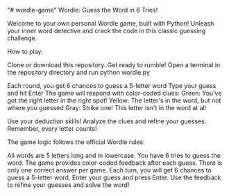 "# wordle-game" 
Wordle: Guess the Word in 6 Tries!

Welcome to your own personal Wordle game, built with Python! Unleash your inner word detective and crack the code in this classic guessing challenge.

How to play:

Clone or download this repository.
Get ready to rumble! Open a terminal in the repository directory and run python wordle.py

Each round, you get 6 chances to guess a 5-letter word
Type your guess and hit Enter
The game will respond with color-coded clues:
Green: You've got the right letter in the right spot!
Yellow: The letter's in the word, but not where you guessed
Gray: Strike one! This letter isn't in the word at all

Use your deduction skills! Analyze the clues and refine your guesses. Remember, every letter counts!


The game logic follows the official Wordle rules:

All words are 5 letters long and in lowercase.
You have 6 tries to guess the word.
The game provides color-coded feedback after each guess.
There is only one correct answer per game.
Each turn, you will get 6 chances to guess a 5-letter word.
Enter your guess and press Enter.
Use the feedback to refine your guesses and solve the word!